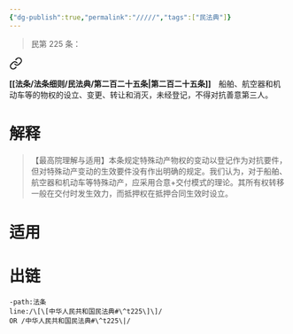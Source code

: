 ```yaml
---
{"dg-publish":true,"permalink":"/////","tags":["民法典"]}
---
```


>民第 225 条：
<div class="transclusion internal-embed is-loaded"><a class="markdown-embed-link" href="/////#t225" aria-label="Open link"><svg xmlns="http://www.w3.org/2000/svg" width="24" height="24" viewBox="0 0 24 24" fill="none" stroke="currentColor" stroke-width="2" stroke-linecap="round" stroke-linejoin="round" class="svg-icon lucide-link"><path d="M10 13a5 5 0 0 0 7.54.54l3-3a5 5 0 0 0-7.07-7.07l-1.72 1.71"></path><path d="M14 11a5 5 0 0 0-7.54-.54l-3 3a5 5 0 0 0 7.07 7.07l1.71-1.71"></path></svg></a><div class="markdown-embed">



**[[法条/法条细则/民法典/第二百二十五条\|第二百二十五条]]**　船舶、航空器和机动车等的物权的设立、变更、转让和消灭，未经登记，不得对抗善意第三人。 

</div></div>

# 解释
>【最高院理解与适用】本条规定特殊动产物权的变动以登记作为对抗要件，但对特殊动产变动的生效要件没有作出明确的规定。我们认为，对于船舶、航空器和机动车等特殊动产，应采用合意+交付模式的理论。其所有权转移一般在交付时发生效力，而抵押权在抵押合同生效时设立。
# 适用
# 出链
```query
-path:法条
line:/\[\[中华人民共和国民法典#\^t225\]\]/
OR /中华人民共和国民法典#\^t225\|/
```

